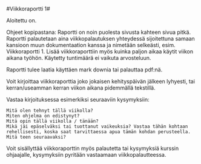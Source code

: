 #Viikkoraportti 1#

Aloitettu on.

Ohjeet kopipastana:
Raportti on noin puolesta sivusta kahteen sivua pitkä. Raportti palautetaan aina viikkopalautuksen yhteydessä sijoitettuna samaan kansioon muun dokumentaation kanssa ja nimetään selkeästi, esim. Viikkoraportti 1. Lisää viikkoraporttiin myös kuinka paljon aikaa käytit viikon aikana työhön. Käytetty tuntimäärä ei vaikuta arvosteluun.

Raportti tulee laatia käyttäen mark downia tai palauttaa pdf:nä.

Voit kirjoittaa viikkoraporttia joko jokaisen kehityspäivän jälkeen lyhyesti, tai kerran/useamman kerran viikon aikana pidemmällä tekstillä.

Vastaa kirjoituksessa esimerkiksi seuraaviin kysymyksiin:

    Mitä olen tehnyt tällä viikolla?
    Miten ohjelma on edistynyt?
    Mitä opin tällä viikolla / tänään?
    Mikä jäi epäselväksi tai tuottanut vaikeuksia? Vastaa tähän kohtaan rehellisesti, koska saat tarvittaessa apua tämän kohdan perusteella.
    Mitä teen seuraavaksi?

Voit sisällyttää viikkoraporttin myös palautetta tai kysymyksiä kurssin ohjaajalle, kysymyksiin pyritään vastaamaan viikkopalautteessa.
